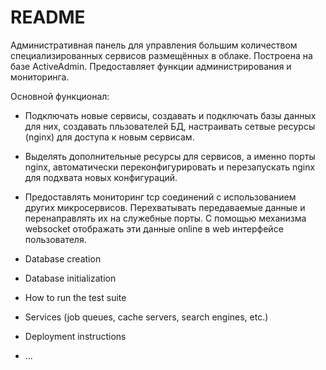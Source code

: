 # README

Административная панель для управления большим количеством специализированных сервисов размещённых в облаке.
Построена на базе ActiveAdmin.
Предоставляет функции администрирования и мониторинга.

Основной функционал:

* Подключать новые сервисы, создавать и подключать базы данных для них, создавать пльзователей БД, настраивать сетвые ресурсы (nginx) для доступа к новым сервисам. 

* Выделять дополнительные ресурсы для сервисов, а именно порты nginx, автоматически переконфигурировать и перезапускать nginx для подхвата новых конфигураций.

* Предоставлять мониторинг tcp соединений с использованием других микросервисов. Перехватывать передаваемые данные и перенаправлять их на служебные порты. С помощью механизма websocket отображать эти данные online в web интерфейсе пользователя.

* Database creation

* Database initialization

* How to run the test suite

* Services (job queues, cache servers, search engines, etc.)

* Deployment instructions

* ...
